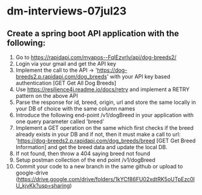 # dm-interviews-07jul23

## Create a spring boot API application with the following:

1) Go to https://rapidapi.com/myapos--FqlEzvrlv/api/dog-breeds2/
2) Login via your gmail and get the API key
3) Implement the call to the API -> 'https://dog-breeds2.p.rapidapi.com/dog_breeds' with your API key based authentication [GET Get All Dog Breeds]
4) Use https://resilience4j.readme.io/docs/retry and implement a RETRY pattern on the above API
4) Parse the response for id, breed, origin, url and store the same locally in your DB of choice with the same column names
5) Introduce the following end-point /v1/dogBreed in your application with one query parameter called 'breed' 
6) Implement a GET operation on the same which first checks if the breed already exists in your DB and if not, then it must make a call to url: 'https://dog-breeds2.p.rapidapi.com/dog_breeds/breed [GET Get Breed Information] and get the breed data and update the local DB.
7) If not found, then throw a 404 saying breed not found
8) Setup postman collection of the end point /v1/dogBreed
9) Commit your code to a new branch in the same github or upload to google-drive (https://drive.google.com/drive/folders/1kYCf86FU02xdtRK5oUTpEzc0lU_kjvKk?usp=sharing)
